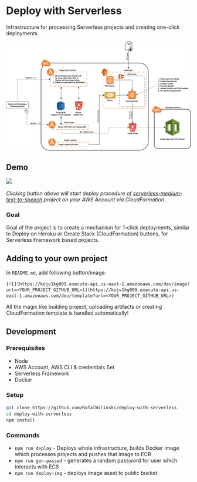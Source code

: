 # Deploy with Serverless

Infrastructure for processing Serverless projects and creating one-click deployments.

![Infra](assets/infra_v2.png?raw=true "Infrastructure Overview")

## Demo
[![](https://kojv1kg009.execute-api.us-east-1.amazonaws.com/dev/image?url=http://github.com/RafalWilinski/serverless-medium-text-to-speech)](https://kojv1kg009.execute-api.us-east-1.amazonaws.com/dev/template?url=http://github.com/RafalWilinski/serverless-medium-text-to-speech&test=1)


*Clicking button above will start deploy procedure of [serverless-medium-text-to-speech](https://github.com/RafalWilinski/serverless-medium-text-to-speech) project on your AWS Account via CloudFormation*

### Goal
Goal of the project is to create a mechanism for 1-click deployments, similar to Deploy on Heroku or Create Stack (CloudFormation) buttons, for Serverless Framework based projects. 

## Adding to your own project
In `README.md`, add following button/image:
```
[![](https://kojv1kg009.execute-api.us-east-1.amazonaws.com/dev/image?url=<YOUR_PROJECT_GITHUB_URL>)](https://kojv1kg009.execute-api.us-east-1.amazonaws.com/dev/template?url=<YOUR_PROJECT_GITHUB_URL>)
```

All the magic like building project, uploading artifacts or creating CloudFormation template is handled automatically!

## Development
### Prerequisites
 - Node
 - AWS Account, AWS CLI & credentials Set
 - Serverless Framework
 - Docker

### Setup
```bash
git clone https://github.com/RafalWilinski/deploy-with-serverless
cd deploy-with-serverless
npm install
```

### Commands
 - `npm run deploy` - Deploys whole infrastructure, builds Docker image which processes projects and pushes that image to ECR
 - `npm run gen-passwd` - generates a random password for user which interacts with ECS
 - `npm run deploy-img` - deploys image asset to public bucket
